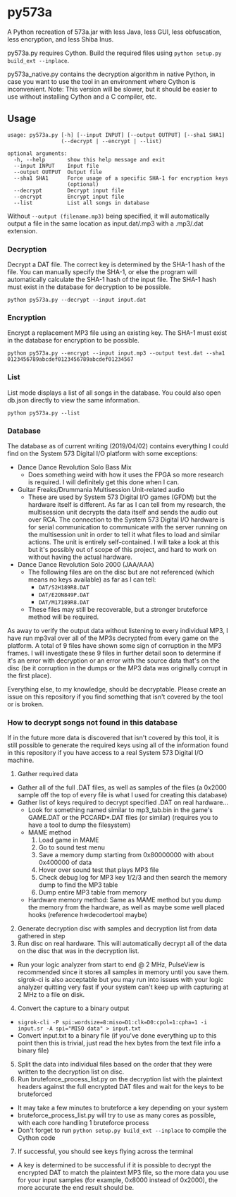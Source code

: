 # py573a

A Python recreation of 573a.jar with less Java, less GUI, less obfuscation, less encryption, and less Shiba Inus.

py573a.py requires Cython. Build the required files using `python setup.py build_ext --inplace`.

py573a_native.py contains the decryption algorithm in native Python, in case you want to use the tool in an environment where Cython is inconvenient. Note: This version will be slower, but it should be easier to use without installing Cython and a C compiler, etc.

## Usage

```
usage: py573a.py [-h] [--input INPUT] [--output OUTPUT] [--sha1 SHA1]
                 (--decrypt | --encrypt | --list)

optional arguments:
  -h, --help       show this help message and exit
  --input INPUT    Input file
  --output OUTPUT  Output file
  --sha1 SHA1      Force usage of a specific SHA-1 for encryption keys
                   (optional)
  --decrypt        Decrypt input file
  --encrypt        Encrypt input file
  --list           List all songs in database
```

Without `--output (filename.mp3)` being specified, it will automatically output a file in the same location as input.dat/.mp3 with a .mp3/.dat extension.

### Decryption
Decrypt a DAT file. The correct key is determined by the SHA-1 hash of the file. You can manually specify the SHA-1, or else the program will automatically calculate the SHA-1 hash of the input file. The SHA-1 hash must exist in the database for decryption to be possible.

```
python py573a.py --decrypt --input input.dat
```


### Encryption
Encrypt a replacement MP3 file using an existing key. The SHA-1 must exist in the database for encryption to be possible.

```
python py573a.py --encrypt --input input.mp3 --output test.dat --sha1 0123456789abcdef0123456789abcdef01234567
```


### List
List mode displays a list of all songs in the database. You could also open db.json directly to view the same information.

```
python py573a.py --list
```


### Database
The database as of current writing (2019/04/02) contains everything I could find on the System 573 Digital I/O platform with some exceptions:
- Dance Dance Revolution Solo Bass Mix
  - Does something weird with how it uses the FPGA so more research is required. I will definitely get this done when I can.
- Guitar Freaks/Drummania Multisession Unit-related audio
  - These are used by System 573 Digital I/O games (GFDM) but the hardware itself is different. As far as I can tell from my research, the multisession unit decrypts the data itself and sends the audio out over RCA. The connection to the System 573 Digital I/O hardware is for serial communication to communicate with the server running on the multisession unit in order to tell it what files to load and similar actions. The unit is entirely self-contained. I will take a look at this but it's possibly out of scope of this project, and hard to work on without having the actual hardware.
- Dance Dance Revolution Solo 2000 (JAA/AAA)
  - The following files are on the disc but are not referenced (which means no keys available) as far as I can tell:
    - `DAT/S2H189R8.DAT`
    - `DAT/E2ON849P.DAT`
    - `DAT/M17189R8.DAT`
  - These files may still be recoverable, but a stronger bruteforce method will be required.

As away to verify the output data without listening to every individual MP3, I have run mp3val over all of the MP3s decrypted from every game on the platform. A total of 9 files have shown some sign of corruption in the MP3 frames. I will investigate these 9 files in further detail soon to determine if it's an error with decryption or an error with the source data that's on the disc (be it corruption in the dumps or the MP3 data was originally corrupt in the first place).

Everything else, to my knowledge, should be decryptable. Please create an issue on this repository if you find something that isn't covered by the tool or is broken.



### How to decrypt songs not found in this database
If in the future more data is discovered that isn't covered by this tool, it is still possible to generate the required keys using all of the information found in this repository if you have access to a real System 573 Digital I/O machine.

1. Gather required data
  - Gather all of the full .DAT files, as well as samples of the files (a 0x2000 sample off the top of every file is what I used for creating this database)
  - Gather list of keys required to decrypt specified .DAT on real hardware...
    - Look for something named similar to mp3_tab.bin in the game's GAME.DAT or the PCCARD*.DAT files (or similar) (requires you to have a tool to dump the filesystem)
    - MAME method
      1. Load game in MAME
      2. Go to sound test menu
      3. Save a memory dump starting from 0x80000000 with about 0x400000 of data
      4. Hover over sound test that plays MP3 file
      5. Check debug log for MP3 key 1/2/3 and then search the memory dump to find the MP3 table
      6. Dump entire MP3 table from memory
    - Hardware memory method: Same as MAME method but you dump the memory from the hardware, as well as maybe some well placed hooks (reference hwdecodertool maybe)
2. Generate decryption disc with samples and decryption list from data gathered in step
3. Run disc on real hardware. This will automatically decrypt all of the data on the disc that was in the decryption list.
  - Run your logic analyzer from start to end @ 2 MHz, PulseView is recommended since it stores all samples in memory until you save them. sigrok-ci is also acceptable but you may run into issues with your logic analyzer quitting very fast if your system can't keep up with capturing at 2 MHz to a file on disk.
4. Convert the capture to a binary output
  - `sigrok-cli -P spi:wordsize=8:miso=D1:clk=D0:cpol=1:cpha=1 -i input.sr -A spi="MISO data" > input.txt`
  - Convert input.txt to a binary file (if you've done everything up to this point then this is trivial, just read the hex bytes from the text file info a binary file)
5. Split the data into individual files based on the order that they were written to the decryption list on disc.
6. Run bruteforce_process_list.py on the decryption list with the plaintext headers against the full encrypted DAT files and wait for the keys to be bruteforced
  - It may take a few minutes to bruteforce a key depending on your system
  - bruteforce_process_list.py will try to use as many cores as possible, with each core handling 1 bruteforce process
  - Don't forget to run `python setup.py build_ext --inplace` to compile the Cython code
7. If successful, you should see keys flying across the terminal
  - A key is determined to be successful if it is possible to decrypt the encrypted DAT to match the plaintext MP3 file, so the more data you use for your input samples (for example, 0x8000 instead of 0x2000), the more accurate the end result should be.
